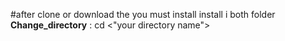 #after clone or  download the  you must install install i both  folder 
**Change_directory** : cd <"your directory name">